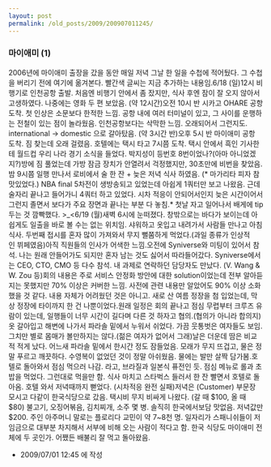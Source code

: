 ```yaml
---
layout: post
permalink: /old_posts/2009/200907011245/
---
```


### 마이애미 (1)

2006년에 마이애미 출장을 갔을 동안 매일 저녁 그날 한 일을 수첩에 적어뒀다. 그 수첩을 버리기 전에 여기에 옮겨본다. 빨간색 글씨는 지금 추가하는 내용임.6/18 (일)12시 비행기로 인천공항 출발. 처음엔 비행기 안에서 좀 잤지만, 식사 후엔 잠이 잘 오지 않아서 고생하였다. 나중에는 영화 두 편 보았음. (약 12시간)오전 10시 반 시카고 OHARE 공항 도착. 첫 인상은 소문보다 한적한 느낌. 공항 내에 여러 터미널이 있고, 그 사이를 운행하는 전철이 있는 점이 놀라웠음. 인천공항보다는 삭막한 느낌. 오래되어서 그런지도. international -> domestic 으로 갈아탔음. (약 3시간 반)오후 5시 반 마이애미 공항 도착. 짐 찾는데 오래 걸렸음. 호텔에는 택시 타고 7시쯤 도착. 택시 안에서 흑인 기사한테 월드컵 우리 나라 경기 소식을 들었다. 박지성이 등번호 8번이었나?(아마 아니었겠지?)방에 짐 풀었는데 가방 잠금 장치가 안열려서 걱정했지만, 30초만에 비번을 찾았음.밤 9시쯤 일행 만나서 로비에서 술 한 잔 + 늦은 저녁 식사 하였음. (* 마가리타 피자 참 맛있었다.) NBA final 5차전이 생방송되고 있었는데 아쉽게 1쿼터만 보고 나왔음. 근데 술자리 끝나고 들어가니 4쿼터 하고 있었다. 시차 적응이 안되어서인지 늦은 시간이어서 그런지 졸면서 보다가 주요 장면과 끝나는 부분 다 놓침.* 첫날 자고 일어나서 배게에 tip 두는 것 깜빡했다. >_<6/19 (월)새벽 6시에 눈떠졌다. 창밖으로는 바다가 보이는데 아쉽게도 일출을 바로 볼 수는 없는 위치임. 샤워하고 옷입고 내려가서 사람들 만나고 아침식사. 두번째 접시를 혼자 많이 가져와서 무지 뻘쭘하게 먹었다.(과일 종류가 인상적인 뷔페였음)아직 직원들의 인사가 어색한 느낌.오전에 Syniverse와 미팅이 있어서 참석. 나는 원래 안들어가도 되지만 혼자 남는 것도 싫어서 따라들어갔다. Syniverse에서는 CEO, CTO, CMO 등 다수 참석. 내 과제로 연락하던 담당자도 만났다. (V. Wang & W. Zou 등)회의 내용은 주로 서비스 안정화 방안에 대한 solution이었는데 전부 알아듣지는 못했지만 70% 이상은 커버한 느낌. 사전에 관련 내용만 알았어도 90% 이상 소화했을 것 같다. 내용 자체가 어려웠던 것은 아니고. 새로 산 여름 정장을 첨 입었는데, 막상 정장에 타이까지 한 건 나뿐이었다.원래 일정은 회의 끝나고 점심 무렵부터 크루즈 유람이 있는데, 일행들이 너무 시간이 길다며 다른 것 하자고 협의.(협의가 아니라 합의지)옷 갈아입고 해변에 나가서 파라솔 밑에서 누워서 쉬었다. 가끔 웃통벗은 여자들도 보임. 그치만 별로 몸매가 볼만하지는 않다.(젊은 여자가 없어서 그래)날은 더운데 땀은 비교적 적게 났다. 어느새 파라솔 밑에서 한시간 정도 잠들었음. 모래가 무지 뜨겁고, 물은 정말 푸르고 깨끗하다. 수영복이 없었던 것이 정말 아쉬웠음. 물에는 발만 살짝 담가봄.호텔로 돌아와서 점심 먹으러 나감. <Sushi Samba>라고, 브라질과 일본식 퓨전인 듯. 점심 메뉴로 롤과 초밥을 먹었다. 그런대로 먹을만 함. 식사 마치고 스타벅스 들러서 한 잔 빨면서 호텔로 돌아옴. 호텔 와서 저녁때까지 뻗었다. (시차적응 완전 실패)저녁은 (Customer) 부문장 모시고 다같이 한국식당으로 갔음. 택시비 무지 비싸게 나왔다. (갈 때 $100, 올 때 $80) 불고기, 오징어볶음, 김치찌개, 소주 몇 병. 솔직히 한국에서보담 맛없음. 저녁값만 $200. 주인 아주머니 말로는 플로리다 교민이 약 7~8천 명. 일자리가 스패니쉬들이 저임금으로 대부분 차지해서 서부에 비해 오는 사람이 적다고 함. 한국 식당도 마이애미 전체에 두 곳인가. 어쨌든 배불리 잘 먹고 돌아왔음.



- 2009/07/01 12:45 에 작성
